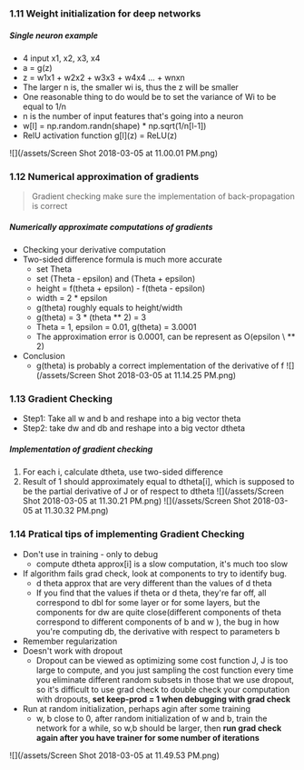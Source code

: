 
### 1.11 Weight initialization for deep networks

##### Single neuron example
- 4 input x1, x2, x3, x4
- a = g(z)
- z = w1x1 + w2x2 + w3x3 + w4x4 ... + wnxn
- The larger n is, the smaller wi is, thus the z will be smaller
- One reasonable thing to do would be to set the variance of Wi to be equal to 1/n
- n is the number of input features that's going into a neuron 
- w[l] = np.random.randn(shape) * np.sqrt(1/n[l-1])
- RelU activation function g\[l\](z) = ReLU(z)

![](/assets/Screen Shot 2018-03-05 at 11.00.01 PM.png)


### 1.12 Numerical approximation of gradients 
> Gradient checking make sure the implementation of back-propagation is correct

##### Numerically approximate computations of gradients
- Checking your derivative computation
- Two-sided difference formula is much more accurate
    - set Theta 
    - set (Theta - epsilon) and (Theta + epsilon)
    - height = f(theta + epsilon) - f(theta - epsilon)
    - width = 2 * epsilon
    - g(theta) roughly equals to height/width
    - g(theta) = 3 \* (theta \** 2) = 3 
    - Theta = 1, epsilon = 0.01, g(theta) = 3.0001
    - The approximation error is 0.0001, can be represent as O(epsilon \ ** 2)
- Conclusion 
    - g(theta) is probably a correct implementation of the derivative of f
 ![](/assets/Screen Shot 2018-03-05 at 11.14.25 PM.png)   

### 1.13 Gradient Checking
- Step1: Take all w and b and reshape into a big vector theta
- Step2: take dw and db and reshape into a big vector dtheta 

##### Implementation of gradient checking 
1. For each i, calculate dtheta, use two-sided difference
2. Result of 1 should approximately equal to dtheta[i], which is supposed to be the partial derivative of J or of respect to dtheta
![](/assets/Screen Shot 2018-03-05 at 11.30.21 PM.png)
![](/assets/Screen Shot 2018-03-05 at 11.30.32 PM.png)


### 1.14 Pratical tips of implementing Gradient Checking

- Don't use in training - only to debug 
    - compute dtheta approx[i] is a slow computation, it's much too slow
- If algorithm fails grad check, look at components to try to identify bug. 
    - d theta approx that are very different than the values of d theta 
    - If you find that the values if theta or d theta, they're far off, all correspond to dbl for some layer or for some layers, but the components for dw are quite close(different components of theta correspond to different components of b and w ), the bug in how you're computing db, the derivative with respect to parameters b
- Remember regularization
- Doesn't work with dropout
    - Dropout can be viewed as optimizing some cost function J, J is too large to compute, and you just sampling the cost function every time you eliminate different random subsets in those that we use dropout, so it's difficult to use grad check to double check your computation with dropouts, **set keep-prod = 1 when debugging with grad check**
- Run at random initialization, perhaps agin after some training 
    - w, b close to 0, after random initialization of w and b, train the network for a while, so w,b should be larger, then **run grad check again after you have trainer for some number of iterations**
    
![](/assets/Screen Shot 2018-03-05 at 11.49.53 PM.png)
    
    









